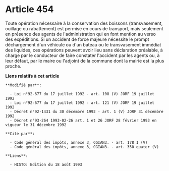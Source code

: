 # Article 454

Toute opération nécessaire à la conservation des boissons (transvasement, ouillage ou rabattement) est permise en cours de
transport, mais seulement en présence des agents de l'administration qui en font mention au verso des expéditions. Si un
accident de force majeure nécessite le prompt déchargement d'un véhicule ou d'un bateau ou le transvasement immédiat des
liquides, ces opérations peuvent avoir lieu sans déclaration préalable, à charge par le conducteur de faire constater
l'accident par les agents ou, à leur défaut, par le maire ou l'adjoint de la commune dont la mairie est la plus proche.

**Liens relatifs à cet article**

	**Modifié par**:

	  - Loi n°92-677 du 17 juillet 1992 - art. 108 (V) JORF 19 juillet 1992
	  - Loi n°92-677 du 17 juillet 1992 - art. 121 (V) JORF 19 juillet 1992
	  - Décret n°92-1431 du 30 décembre 1992 - art. 1 (V) JORF 31 décembre 1992
	  - Décret n°93-264 1993-02-26 art. 1 et 26 JORF 28 février 1993 en vigueur le 31 décembre 1992

	**Cité par**:

	  - Code général des impôts, annexe 3, CGIAN3. - art. 178 I (V)
	  - Code général des impôts, annexe 3, CGIAN3. - art. 350 quater (V)

	**Liens**:

	  - HISTO: Edition du 18 août 1993
